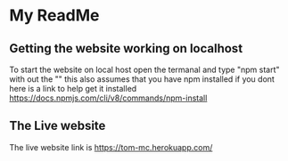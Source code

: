 # My ReadMe 

## Getting the website working on localhost
To start the website on local host open the termanal and type "npm start" with out the "" this also assumes that you have npm installed if you dont here is a link to help get it installed https://docs.npmjs.com/cli/v8/commands/npm-install

## The Live website
The live website link is https://tom-mc.herokuapp.com/

